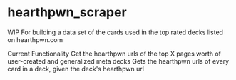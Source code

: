 # hearthpwn_scraper

WIP
For building a data set of the cards used in the top rated decks listed on hearthpwn.com

Current Functionality
    Get the hearthpwn urls of the top X pages worth of user-created and generalized meta decks
    Gets the hearthpwn urls of every card in a deck, given the deck's hearthpwn url